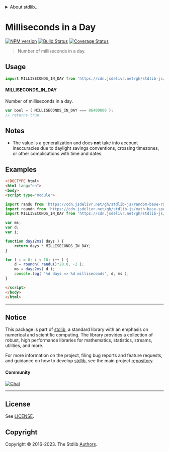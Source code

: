 <!--

@license Apache-2.0

Copyright (c) 2018 The Stdlib Authors.

Licensed under the Apache License, Version 2.0 (the "License");
you may not use this file except in compliance with the License.
You may obtain a copy of the License at

   http://www.apache.org/licenses/LICENSE-2.0

Unless required by applicable law or agreed to in writing, software
distributed under the License is distributed on an "AS IS" BASIS,
WITHOUT WARRANTIES OR CONDITIONS OF ANY KIND, either express or implied.
See the License for the specific language governing permissions and
limitations under the License.

-->


<details>
  <summary>
    About stdlib...
  </summary>
  <p>We believe in a future in which the web is a preferred environment for numerical computation. To help realize this future, we've built stdlib. stdlib is a standard library, with an emphasis on numerical and scientific computation, written in JavaScript (and C) for execution in browsers and in Node.js.</p>
  <p>The library is fully decomposable, being architected in such a way that you can swap out and mix and match APIs and functionality to cater to your exact preferences and use cases.</p>
  <p>When you use stdlib, you can be absolutely certain that you are using the most thorough, rigorous, well-written, studied, documented, tested, measured, and high-quality code out there.</p>
  <p>To join us in bringing numerical computing to the web, get started by checking us out on <a href="https://github.com/stdlib-js/stdlib">GitHub</a>, and please consider <a href="https://opencollective.com/stdlib">financially supporting stdlib</a>. We greatly appreciate your continued support!</p>
</details>

# Milliseconds in a Day

[![NPM version][npm-image]][npm-url] [![Build Status][test-image]][test-url] [![Coverage Status][coverage-image]][coverage-url] <!-- [![dependencies][dependencies-image]][dependencies-url] -->

> Number of milliseconds in a day.



<section class="usage">

## Usage

```javascript
import MILLISECONDS_IN_DAY from 'https://cdn.jsdelivr.net/gh/stdlib-js/constants-time-milliseconds-in-day@esm/index.mjs';
```

#### MILLISECONDS_IN_DAY

Number of milliseconds in a day.

```javascript
var bool = ( MILLISECONDS_IN_DAY === 86400000 );
// returns true
```

</section>

<!-- /.usage -->

<section class="notes">

## Notes

-   The value is a generalization and does **not** take into account inaccuracies due to daylight savings conventions, crossing timezones, or other complications with time and dates. 

</section>

<!-- /.notes -->

<section class="examples">

## Examples

<!-- eslint no-undef: "error" -->

```html
<!DOCTYPE html>
<html lang="en">
<body>
<script type="module">

import randu from 'https://cdn.jsdelivr.net/gh/stdlib-js/random-base-randu@esm/index.mjs';
import roundn from 'https://cdn.jsdelivr.net/gh/stdlib-js/math-base-special-roundn@esm/index.mjs';
import MILLISECONDS_IN_DAY from 'https://cdn.jsdelivr.net/gh/stdlib-js/constants-time-milliseconds-in-day@esm/index.mjs';

var ms;
var d;
var i;

function days2ms( days ) {
    return days * MILLISECONDS_IN_DAY;
}

for ( i = 0; i < 10; i++ ) {
    d = roundn( randu()*20.0, -2 );
    ms = days2ms( d );
    console.log( '%d days => %d milliseconds', d, ms );
}

</script>
</body>
</html>
```

</section>

<!-- /.examples -->

<!-- Section for related `stdlib` packages. Do not manually edit this section, as it is automatically populated. -->

<section class="related">

</section>

<!-- /.related -->

<!-- Section for all links. Make sure to keep an empty line after the `section` element and another before the `/section` close. -->


<section class="main-repo" >

* * *

## Notice

This package is part of [stdlib][stdlib], a standard library with an emphasis on numerical and scientific computing. The library provides a collection of robust, high performance libraries for mathematics, statistics, streams, utilities, and more.

For more information on the project, filing bug reports and feature requests, and guidance on how to develop [stdlib][stdlib], see the main project [repository][stdlib].

#### Community

[![Chat][chat-image]][chat-url]

---

## License

See [LICENSE][stdlib-license].


## Copyright

Copyright &copy; 2016-2023. The Stdlib [Authors][stdlib-authors].

</section>

<!-- /.stdlib -->

<!-- Section for all links. Make sure to keep an empty line after the `section` element and another before the `/section` close. -->

<section class="links">

[npm-image]: http://img.shields.io/npm/v/@stdlib/constants-time-milliseconds-in-day.svg
[npm-url]: https://npmjs.org/package/@stdlib/constants-time-milliseconds-in-day

[test-image]: https://github.com/stdlib-js/constants-time-milliseconds-in-day/actions/workflows/test.yml/badge.svg?branch=v0.1.0
[test-url]: https://github.com/stdlib-js/constants-time-milliseconds-in-day/actions/workflows/test.yml?query=branch:v0.1.0

[coverage-image]: https://img.shields.io/codecov/c/github/stdlib-js/constants-time-milliseconds-in-day/main.svg
[coverage-url]: https://codecov.io/github/stdlib-js/constants-time-milliseconds-in-day?branch=main

<!--

[dependencies-image]: https://img.shields.io/david/stdlib-js/constants-time-milliseconds-in-day.svg
[dependencies-url]: https://david-dm.org/stdlib-js/constants-time-milliseconds-in-day/main

-->

[chat-image]: https://img.shields.io/gitter/room/stdlib-js/stdlib.svg
[chat-url]: https://app.gitter.im/#/room/#stdlib-js_stdlib:gitter.im

[stdlib]: https://github.com/stdlib-js/stdlib

[stdlib-authors]: https://github.com/stdlib-js/stdlib/graphs/contributors

[umd]: https://github.com/umdjs/umd
[es-module]: https://developer.mozilla.org/en-US/docs/Web/JavaScript/Guide/Modules

[deno-url]: https://github.com/stdlib-js/constants-time-milliseconds-in-day/tree/deno
[umd-url]: https://github.com/stdlib-js/constants-time-milliseconds-in-day/tree/umd
[esm-url]: https://github.com/stdlib-js/constants-time-milliseconds-in-day/tree/esm
[branches-url]: https://github.com/stdlib-js/constants-time-milliseconds-in-day/blob/main/branches.md

[stdlib-license]: https://raw.githubusercontent.com/stdlib-js/constants-time-milliseconds-in-day/main/LICENSE

</section>

<!-- /.links -->
